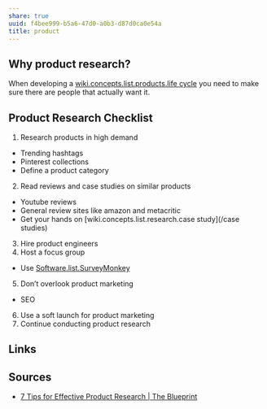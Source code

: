 ```yaml
---
share: true
uuid: f4bee999-b5a6-47d0-a0b3-d87d0ca0e54a
title: product
---
```

## Why product research?

When developing a [wiki.concepts.list.products.life cycle](/.md) you need to make sure there are people that actually want it.

## Product Research Checklist

1. Research products in high demand
  * Trending hashtags
  * Pinterest collections
  * Define a product category
2. Read reviews and case studies on similar products
  * Youtube reviews
  * General review sites like amazon and metacritic
  * Get your hands on [wiki.concepts.list.research.case study](/case studies)
3. Hire product engineers
4. Host a focus group
  * Use [Software.list.SurveyMonkey](/dentropydaemon-wiki/Software/List/SurveyMonkey)
5. Don’t overlook product marketing
  * SEO
6. Use a soft launch for product marketing
7. Continue conducting product research

## Links

## Sources

* [7 Tips for Effective Product Research | The Blueprint](https://www.fool.com/the-blueprint/product-research/)